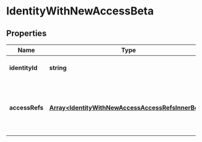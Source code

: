 # IdentityWithNewAccessBeta

## Properties

Name | Type | Description | Notes
------------ | ------------- | ------------- | -------------
**identityId** | **string** | Identity id to be checked. | [default to undefined]
**accessRefs** | [**Array&lt;IdentityWithNewAccessAccessRefsInnerBeta&gt;**](IdentityWithNewAccessAccessRefsInnerBeta.md) | The list of entitlements to consider for possible violations in a preventive check. | [default to undefined]

